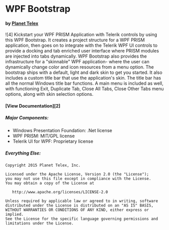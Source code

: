 # WPF Bootstrap
#### by [Planet Telex][1]

![4]
Kickstart your WPF PRISM Application with Telerik controls by using this WPF Bootstrap. It creates a project structure for a WPF PRISM application, then goes on to integrate with the Telerik WPF UI controls to provide a docking and tab enriched user interface where PRISM modules are injected into tabs dynamically.
WPF Bootstrap also provides the infrastructure for a "skinnable" WPF application- where the user can dynamically change color and icon resources from a menu option. The bootstrap ships with a default, light and dark skin to get you started.
It also includes a custom title bar that use the application's skin. The title bar has all the normal Windows title bar functions. A main menu is included as well, with functioning Exit, Duplicate Tab, Close All Tabs, Close Other Tabs menu options, along with skin selection options.
#### [View Documentation][2]

##### Major Components:

* Windows Presentation Foundation: .Net license
* WPF PRISM: MIT/GPL license
* Telerik UI for WPF: Proprietary license

##### Everything Else:

    Copyright 2015 Planet Telex, Inc.

    Licensed under the Apache License, Version 2.0 (the "License");
    you may not use this file except in compliance with the License.
    You may obtain a copy of the License at

       http://www.apache.org/licenses/LICENSE-2.0

    Unless required by applicable law or agreed to in writing, software
    distributed under the License is distributed on an "AS IS" BASIS,
    WITHOUT WARRANTIES OR CONDITIONS OF ANY KIND, either express or implied.
    See the License for the specific language governing permissions and
    limitations under the License.

[1]: http://www.planettelex.com
